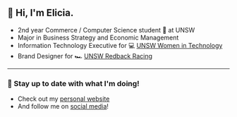 ## 👋 Hi, I'm Elicia.

* 2nd year Commerce / Computer Science student 🤗 at UNSW
* Major in Business Strategy and Economic Management
* Information Technology Executive for 💻 [UNSW Women in Technology](https://unswwit.com/#/)
* Brand Designer for 🏎 [UNSW Redback Racing](https://www.redbackracing.com/)

---

### 🦋 Stay up to date with what I'm doing!
* Check out my [personal website](https://eliciaauduong.github.io/blog/)
* And follow me on [social media](https://eliciaauduong.github.io/link-elicia/)!
<!--
**eliciaauduong/eliciaauduong** is a ✨ _special_ ✨ repository because its `README.md` (this file) appears on your GitHub profile.

Here are some ideas to get you started:

- 🔭 I’m currently working on ...
- 🌱 I’m currently learning ...
- 👯 I’m looking to collaborate on ...
- 🤔 I’m looking for help with ...
- 💬 Ask me about ...
- 📫 How to reach me: ...
- 😄 Pronouns: ...
- ⚡ Fun fact: ...
-->
